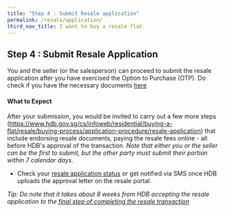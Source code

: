 ```yaml
---
title: "Step 4 : Submit Resale application"
permalink: /resale/application/
third_nav_title: I want to buy a resale flat
---
```


## Step 4 : Submit Resale Application

You and the seller (or the salesperson) can proceed to submit the resale application after you have exercised the Option to Purchase (OTP).
Do check if you have the necessary documents [here](https://www.hdb.gov.sg/cs/infoweb/residential/buying-a-flat/resale/procedures/resale-application/additional-information-)

#### What to Expect
After your submission, you would be invited to carry out a few more steps (https://www.hdb.gov.sg/cs/infoweb/residential/buying-a-flat/resale/buying-process/application-procedure/resale-application) that include endorsing resale documents, paying the resale fees online - all before HDB's approval of the transaction.
<em>Note that either you or the seller can be the first to submit, but the other party must submit their portion within 7 calendar days.</em>

- Check your [resale application status](https://services2.hdb.gov.sg/webapp/BB31AWDashboardWeb/BB31PLogin.jsp) or get notified via SMS once HDB uploads the approval letter on the resale portal.


<em>Tip: Do note that it takes about 8 weeks from HDB accepting the resale application to the [final step of completing the resale transaction](/resale/complete/) </em>
